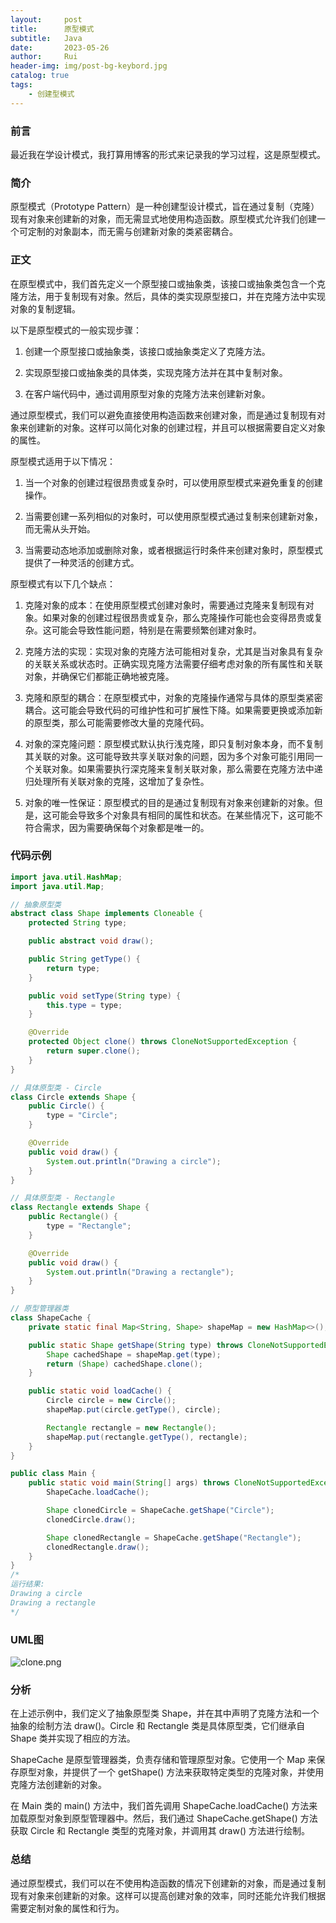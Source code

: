 ```yaml
---
layout:     post
title:      原型模式
subtitle:   Java
date:       2023-05-26
author:     Rui
header-img: img/post-bg-keybord.jpg
catalog: true
tags:
    - 创建型模式
---
```

### 前言
最近我在学设计模式，我打算用博客的形式来记录我的学习过程，这是原型模式。
### 简介
原型模式（Prototype Pattern）是一种创建型设计模式，旨在通过复制（克隆）现有对象来创建新的对象，而无需显式地使用构造函数。原型模式允许我们创建一个可定制的对象副本，而无需与创建新对象的类紧密耦合。
### 正文

在原型模式中，我们首先定义一个原型接口或抽象类，该接口或抽象类包含一个克隆方法，用于复制现有对象。然后，具体的类实现原型接口，并在克隆方法中实现对象的复制逻辑。

以下是原型模式的一般实现步骤：

1. 创建一个原型接口或抽象类，该接口或抽象类定义了克隆方法。

2. 实现原型接口或抽象类的具体类，实现克隆方法并在其中复制对象。

3. 在客户端代码中，通过调用原型对象的克隆方法来创建新对象。

通过原型模式，我们可以避免直接使用构造函数来创建对象，而是通过复制现有对象来创建新的对象。这样可以简化对象的创建过程，并且可以根据需要自定义对象的属性。

原型模式适用于以下情况：

1. 当一个对象的创建过程很昂贵或复杂时，可以使用原型模式来避免重复的创建操作。

2. 当需要创建一系列相似的对象时，可以使用原型模式通过复制来创建新对象，而无需从头开始。

3. 当需要动态地添加或删除对象，或者根据运行时条件来创建对象时，原型模式提供了一种灵活的创建方式。

原型模式有以下几个缺点：

1. 克隆对象的成本：在使用原型模式创建对象时，需要通过克隆来复制现有对象。如果对象的创建过程很昂贵或复杂，那么克隆操作可能也会变得昂贵或复杂。这可能会导致性能问题，特别是在需要频繁创建对象时。

2. 克隆方法的实现：实现对象的克隆方法可能相对复杂，尤其是当对象具有复杂的关联关系或状态时。正确实现克隆方法需要仔细考虑对象的所有属性和关联对象，并确保它们都能正确地被克隆。

3. 克隆和原型的耦合：在原型模式中，对象的克隆操作通常与具体的原型类紧密耦合。这可能会导致代码的可维护性和可扩展性下降。如果需要更换或添加新的原型类，那么可能需要修改大量的克隆代码。

4. 对象的深克隆问题：原型模式默认执行浅克隆，即只复制对象本身，而不复制其关联的对象。这可能导致共享关联对象的问题，因为多个对象可能引用同一个关联对象。如果需要执行深克隆来复制关联对象，那么需要在克隆方法中递归处理所有关联对象的克隆，这增加了复杂性。

5. 对象的唯一性保证：原型模式的目的是通过复制现有对象来创建新的对象。但是，这可能会导致多个对象具有相同的属性和状态。在某些情况下，这可能不符合需求，因为需要确保每个对象都是唯一的。

### 代码示例
```java
import java.util.HashMap;
import java.util.Map;

// 抽象原型类
abstract class Shape implements Cloneable {
    protected String type;

    public abstract void draw();

    public String getType() {
        return type;
    }

    public void setType(String type) {
        this.type = type;
    }

    @Override
    protected Object clone() throws CloneNotSupportedException {
        return super.clone();
    }
}

// 具体原型类 - Circle
class Circle extends Shape {
    public Circle() {
        type = "Circle";
    }

    @Override
    public void draw() {
        System.out.println("Drawing a circle");
    }
}

// 具体原型类 - Rectangle
class Rectangle extends Shape {
    public Rectangle() {
        type = "Rectangle";
    }

    @Override
    public void draw() {
        System.out.println("Drawing a rectangle");
    }
}

// 原型管理器类
class ShapeCache {
    private static final Map<String, Shape> shapeMap = new HashMap<>();

    public static Shape getShape(String type) throws CloneNotSupportedException {
        Shape cachedShape = shapeMap.get(type);
        return (Shape) cachedShape.clone();
    }

    public static void loadCache() {
        Circle circle = new Circle();
        shapeMap.put(circle.getType(), circle);

        Rectangle rectangle = new Rectangle();
        shapeMap.put(rectangle.getType(), rectangle);
    }
}

public class Main {
    public static void main(String[] args) throws CloneNotSupportedException {
        ShapeCache.loadCache();

        Shape clonedCircle = ShapeCache.getShape("Circle");
        clonedCircle.draw();

        Shape clonedRectangle = ShapeCache.getShape("Rectangle");
        clonedRectangle.draw();
    }
}
/*
运行结果:
Drawing a circle
Drawing a rectangle
*/
```
### UML图
![clone.png](https://i.postimg.cc/hvG1D5yg/clone.png)

### 分析
在上述示例中，我们定义了抽象原型类 Shape，并在其中声明了克隆方法和一个抽象的绘制方法 draw()。Circle 和 Rectangle 类是具体原型类，它们继承自 Shape 类并实现了相应的方法。

ShapeCache 是原型管理器类，负责存储和管理原型对象。它使用一个 Map 来保存原型对象，并提供了一个 getShape() 方法来获取特定类型的克隆对象，并使用克隆方法创建新的对象。

在 Main 类的 main() 方法中，我们首先调用 ShapeCache.loadCache() 方法来加载原型对象到原型管理器中。然后，我们通过 ShapeCache.getShape() 方法获取 Circle 和 Rectangle 类型的克隆对象，并调用其 draw() 方法进行绘制。
### 总结
通过原型模式，我们可以在不使用构造函数的情况下创建新的对象，而是通过复制现有对象来创建新的对象。这样可以提高创建对象的效率，同时还能允许我们根据需要定制对象的属性和行为。
